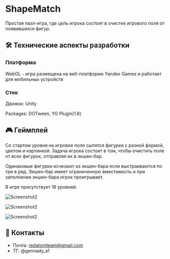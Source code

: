 # ShapeMatch
Простая пазл-игра, где цель игрока состоит в очистке игрового поля от появившихся фигур.

## 🛠 Технические аспекты разработки
### Платформа
WebGL - игра размещена на веб-платформе Yandex Games и работает для мобильных устройств

### Стек
Движок: Unity

Packages: DOTween, YG Plugin(1.6)

## 🎮 Геймплей
Со стартом уровня на игровое поле сыпятся фигурки с разной формой, цветом и картинкой.
Задача игрока состоит в том, чтобы очистить поле от всех фигурок, отправляя их в 
экшен-бар. 

Одинаковые фигурки исчезают из экшен-бара если выстраиваются по три в ряд. 
Экшен-бар имеет ограниченную вместимость и при заполнении экшен-бара игрок проигрывает. 

В игре присутствует 18 уровней.

![Screenshot2](https://sun9-64.userapi.com/impg/qVHtdtCCV_q84UkRemPgYgTLQojFjjQvmFdVfg/KE6wgS0hegY.jpg?size=434x892&quality=95&sign=45d1fd70c7ee28dc534dcb6620b90529&type=album)

![Screenshot2](https://sun9-47.userapi.com/impg/j2awjNqMxY4Vtv5hCTWT3HyVUpC9hP_Z-5bnHA/uP1eB18TmnU.jpg?size=429x885&quality=95&sign=2ca4c68356ff4e74662769971a19be33&type=album)

![Screenshot2](https://sun9-6.userapi.com/impg/RP2DRZKht9Qi6sGy9qlavUUEEx2a15h4-BFHOw/bN7ZGm1TbVw.jpg?size=431x885&quality=95&sign=d21efb4bf2d3db64ab5196ba4a8fbf17&type=album)


## 💬 Контакты
- Почта: redatomteam@gmail.com
- ТГ: @gennady_a1
